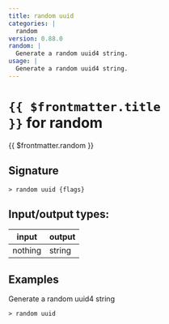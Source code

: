 ```yaml
---
title: random uuid
categories: |
  random
version: 0.88.0
random: |
  Generate a random uuid4 string.
usage: |
  Generate a random uuid4 string.
---
```

<!-- This file is automatically generated. Please edit the command in https://github.com/nushell/nushell instead. -->

# <code>{{ $frontmatter.title }}</code> for random

<div class='command-title'>{{ $frontmatter.random }}</div>

## Signature

```> random uuid {flags} ```


## Input/output types:

| input   | output |
| ------- | ------ |
| nothing | string |

## Examples

Generate a random uuid4 string
```nu
> random uuid

```

